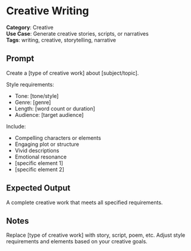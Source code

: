 # Creative Writing

**Category**: Creative  
**Use Case**: Generate creative stories, scripts, or narratives  
**Tags**: writing, creative, storytelling, narrative

## Prompt

Create a [type of creative work] about [subject/topic].

Style requirements:
- Tone: [tone/style]
- Genre: [genre]
- Length: [word count or duration]
- Audience: [target audience]

Include:
- Compelling characters or elements
- Engaging plot or structure
- Vivid descriptions
- Emotional resonance
- [specific element 1]
- [specific element 2]

## Expected Output

A complete creative work that meets all specified requirements.

## Notes

Replace [type of creative work] with story, script, poem, etc. Adjust style requirements and elements based on your creative goals. 